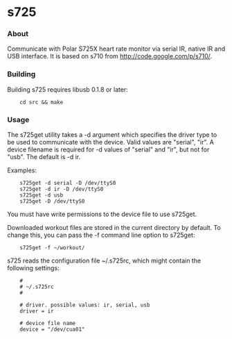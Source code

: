 
s725
====

### About

Communicate with Polar S725X heart rate monitor via serial IR, native
IR and USB interface. It is based on s710 from
http://code.google.com/p/s710/.

### Building

Building s725 requires libusb 0.1.8 or later:

        cd src && make

### Usage

The s725get utility takes a -d argument which specifies the driver
type to be used to communicate with the device.  Valid values are
"serial", "ir".  A device filename is required for -d values of
"serial" and "ir", but not for "usb". The default is -d ir.

Examples:

        s725get -d serial -D /dev/ttyS0
        s725get -d ir -D /dev/ttyS0
        s725get -d usb
        s725get -D /dev/ttyS0

You must have write permissions to the device file to use s725get.

Downloaded workout files are stored in the current directory by
default. To change this, you can pass the -f command line option to
s725get:

        s725get -f ~/workout/

s725 reads the configuration file ~/.s725rc, which might contain the
following settings:

		#
		# ~/.s725rc
		#

		# driver. possible values: ir, serial, usb
		driver = ir

		# device file name
		device = "/dev/cua01"
